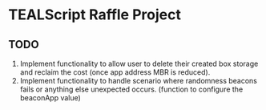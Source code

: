 # TEALScript Raffle Project

## TODO

1. Implement functionality to allow user to delete their created box storage and reclaim the cost (once app address MBR is reduced).
2. Implement functionality to handle scenario where randomness beacons fails or anything else unexpected occurs. (function to configure the beaconApp value)
